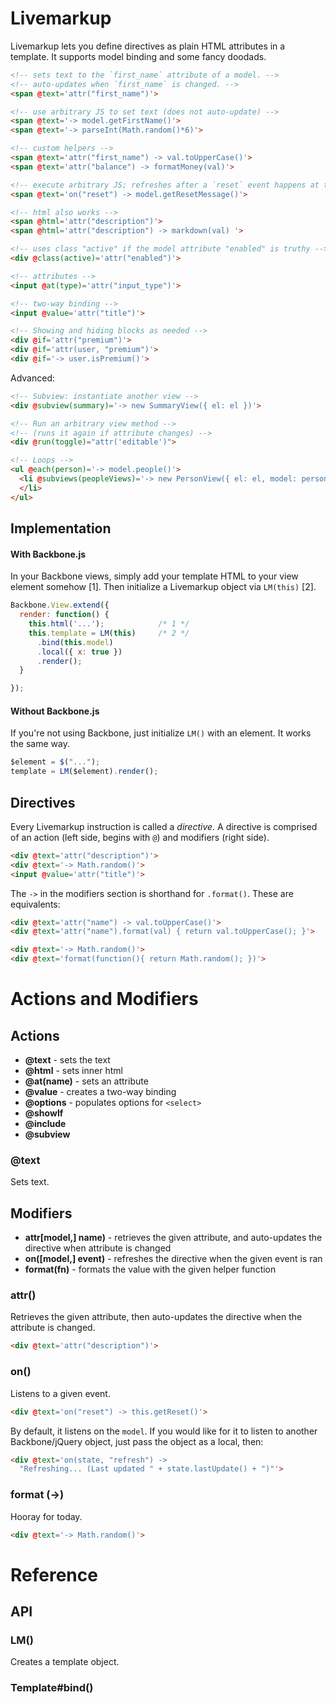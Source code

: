 Livemarkup
==========

Livemarkup lets you define directives as plain HTML attributes in a template. It
supports model binding and some fancy doodads.

~~~ html
<!-- sets text to the `first_name` attribute of a model. -->
<!-- auto-updates when `first_name` is changed. -->
<span @text='attr("first_name")'>

<!-- use arbitrary JS to set text (does not auto-update) -->
<span @text='-> model.getFirstName()'>
<span @text='-> parseInt(Math.random()*6)'>

<!-- custom helpers -->
<span @text='attr("first_name") -> val.toUpperCase()'>
<span @text='attr("balance") -> formatMoney(val)'>

<!-- execute arbitrary JS; refreshes after a `reset` event happens at the model -->
<span @text='on("reset") -> model.getResetMessage()'>

<!-- html also works -->
<span @html='attr("description")'>
<span @html='attr("description") -> markdown(val) '>

<!-- uses class "active" if the model attribute "enabled" is truthy -->
<div @class(active)='attr("enabled")'>

<!-- attributes -->
<input @at(type)='attr("input_type")'>

<!-- two-way binding -->
<input @value='attr("title")'>

<!-- Showing and hiding blocks as needed -->
<div @if='attr("premium")'>
<div @if='attr(user, "premium")'>
<div @if='-> user.isPremium()'>
~~~

Advanced:

~~~ html
<!-- Subview: instantiate another view -->
<div @subview(summary)='-> new SummaryView({ el: el })'>

<!-- Run an arbitrary view method -->
<!-- (runs it again if attribute changes) -->
<div @run(toggle)="attr('editable')">

<!-- Loops -->
<ul @each(person)='-> model.people()'>
  <li @subviews(peopleViews)='-> new PersonView({ el: el, model: person })'>
  </li>
</ul>

~~~

Implementation
--------------

#### With Backbone.js

In your Backbone views, simply add your template HTML to your view element
somehow [1]. Then initialize a Livemarkup object via `LM(this)` [2].

~~~ js
Backbone.View.extend({
  render: function() {
    this.html('...');            /* 1 */
    this.template = LM(this)     /* 2 */
      .bind(this.model)
      .local({ x: true })
      .render();
  }

});
~~~

#### Without Backbone.js

If you're not using Backbone, just initialize `LM()` with an element. It works
the same way.

~~~ js
$element = $("...");
template = LM($element).render();
~~~

Directives
----------

Every Livemarkup instruction is called a *directive*. A directive is comprised 
of an action (left side, begins with `@`) and modifiers (right side).

~~~ html
<div @text='attr("description")'>
<div @text='-> Math.random()'>
<input @value='attr("title")'>
~~~

The `->` in the modifiers section is shorthand for `.format()`. These are equivalents:

~~~ html
<div @text='attr("name") -> val.toUpperCase()'>
<div @text='attr("name").format(val) { return val.toUpperCase(); }'>

<div @text='-> Math.random()'>
<div @text='format(function(){ return Math.random(); })'>
~~~


# Actions and Modifiers

Actions
-------

  * __@text__ - sets the text
  * __@html__ - sets inner html
  * __@at(name)__ - sets an attribute
  * __@value__ - creates a two-way binding
  * __@options__ - populates options for `<select>`
  * __@showIf__
  * __@include__
  * __@subview__

### @text

Sets text.

Modifiers
---------

 * __attr[model,] name)__ - retrieves the given attribute, and auto-updates the
 directive when attribute is changed
 * __on([model,] event)__ - refreshes the directive when the given event is ran
 * __format(fn)__ - formats the value with the given helper function

### attr()

Retrieves the given attribute, then auto-updates the directive when the
attribute is changed.

~~~ html
<div @text='attr("description")'>
~~~

### on()

Listens to a given event.

~~~ html
<div @text='on("reset") -> this.getReset()'>
~~~

By default, it listens on the `model`. If you would like for it to listen to
another Backbone/jQuery object, just pass the object as a local, then:

~~~ html
<div @text='on(state, "refresh") ->
  "Refreshing... (Last updated " + state.lastUpdate() + ")"'>
~~~

### format (->)

Hooray for today.

~~~ html
<div @text='-> Math.random()'>
~~~

# Reference

API
---

### LM()

Creates a template object.

### Template#bind()
